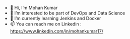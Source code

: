 - 👋 Hi, I’m Mohan Kumar
- 👀 I’m interested to be part of DevOps and Data Science
- 🌱 I’m currently learning Jenkins and Docker
- 📫 You can reach me on Linkedin : https://www.linkedin.com/in/mohankumar17/

<!---
mohankumar17/mohankumar17 is a ✨ special ✨ repository because its `README.md` (this file) appears on your GitHub profile.
You can click the Preview link to take a look at your changes.
--->
